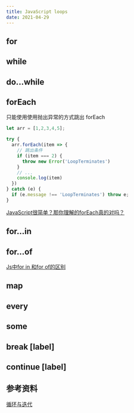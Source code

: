 ```yaml
---
title: JavaScript loops
date: 2021-04-29
---
```


## for

## while

## do...while

## forEach

只能使用使用抛出异常的方式跳出 forEach

```javascript
let arr = [1,2,3,4,5];

try {
  arr.forEach(item => {
    // 跳出条件
    if (item === 2) {
      throw new Error('LoopTerminates')
    }
    // ...
    console.log(item)
  })  
} catch (e) {
  if (e.message !== 'LoopTerminates') throw e;
}
```

[JavaScript很简单？那你理解的forEach真的对吗？](https://mp.weixin.qq.com/s?src=11&timestamp=1619683622&ver=3037&signature=lt0X9FS*qSpWineMLVafbT29t15JugPe7UR6oUcNkR-8fd0xwNKxV*4h-mtgeF9UtbGwGyIBEe-zlUtML1cWmeYQN1Ewug4qDvqH7FZRNFUkXa9OGj4v383fFi*POHMe&new=1)

## for...in

## for...of

[Js中for in 和for of的区别](https://mp.weixin.qq.com/s?src=11&timestamp=1619683880&ver=3037&signature=7*qHANfmtUWzMBn8MQjxmeXLOm-Hs1ypRICgTyv44Sxfl38ip1K5lL4m7nvJzrpi9bJO07fpU94jSMA*jAf-PklsVr1soF9-8O3PCXJwCkDtdE5UgOQfmMy89ZNZGCT4&new=1)

## map

## every

## some

## break [label]

## continue [label]

## 参考资料

[循环与迭代](https://developer.mozilla.org/zh-CN/docs/Web/JavaScript/Guide/Loops_and_iteration)

